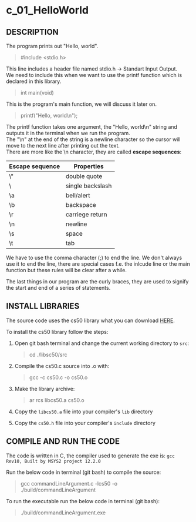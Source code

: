 c_01_HelloWorld
========================

## DESCRIPTION

The program prints out "Hello, world".

> #include <stdio.h> 

This line includes a header file named stdio.h -> Standart Input Output.  
We need to include this when we want to use the printf function which is declared in this library.   

> int main(void) 

This is the program's main function, we will discuss it later on. 

> printf("Hello, world\n"); 

The printf function takes one argument, the "Hello, world\n" string and outputs it in the terminal when we run the program.  
The "\n" at the end of the string is a newline character so the cursor will move to the next line after printing out the text.  
There are more like the \n character, they are called **escape sequences**:

| Escape sequence 	| Properties 	|
|-------------------|---------------|
| \\"				| double quote	|
| \\				| single backslash |
| \a				| bell/alert	|
| \b				| backspace		|
| \r				| carriege return |
| \n				| newline		|
| \s				| space			|
| \t				| tab			|

We have to use the comma character (;) to end the line. We don't always use it to end the line, there are special cases f.e. the inlcude line or the
main function but these rules will be clear after a while.

The last things in our program are the curly braces, they are used to signify the start and end of a series of statements.

## INSTALL LIBRARIES

The source code uses the cs50 library what you can download [HERE](https://github.com/cs50/libcs50).

To install the cs50 library follow the steps:

1. Open git bash terminal and change the current working directory to `src`:   
  	> cd ./libsc50/src

2. Compile the cs50.c source into .o with:
	> gcc -c cs50.c -o cs50.o

3. Make the library archive:  
  	> ar rcs libcs50.a cs50.o

4. Copy the `libcs50.a` file into your compiler's `lib` directory

5. Copy the `cs50.h` file into your compiler's `include` directory

## COMPILE AND RUN THE CODE

The code is written in C, the compiler used to generate the exe is: `gcc Rev10, Built by MSYS2 project 12.2.0`

Run the below code in terminal (git bash) to compile the source:

> gcc commandLineArgument.c -lcs50 -o ./build/commandLineArgument

To run the executable run the below code in terminal (git bash):

> ./build/commandLineArgument.exe
